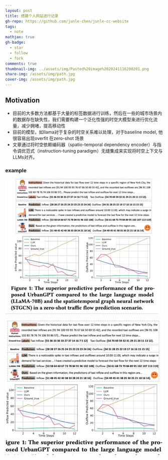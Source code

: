 ```yaml
---
layout: post
title: 搭建个人网站进行记录
gh-repo: https://github.com/junle-chen/junle-cc-website
tags:
  - note
mathjax: true
gh-badge:
  - star
  - follow
  - fork
comments: true
thumbnail-img: ../assets/img/Pasted%20image%2020241116200201.png
share-img: /assets/img/path.jpg
cover-img: /assets/img/path.jpg
---
```

## Motivation

- 目前的大多数方法都基于大量的标签数据进行训练，然后在一些的城市场景内的数据存在缺失性，我们需要构建一个泛化性强的时空大模型来进行优化流量，减少拥堵，提高移动性
- 目前的模型，如llama对于复杂的时空关系难以处理，对于baseline model, 他很容易出现overfit 在zero-shot 场景
- 文章通过将时空依赖编码器（spatio-temporal dependency encoder）与指令调优范式（instruction-tuning paradigm）无缝集成来实现将时空上下文与LLMs对齐。

### example
![](../assets/img/Pasted%20image%2020250423181223.png)




![](../assets/img/Pasted%20image%2020250423180836.png)

